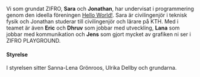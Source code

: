 <!-- Template: Team -->
<!-- Link: {not published} -->
<!-- Page name: Team -->
<!-- Section Title: Vårt team -->
<!-- Text Right: -->

Vi som grundat ZIFRO, **Sara** och **Jonathan**, har undervisat i programmering genom den ideella föreningen [Hello World!](https://helloworld.se/). Sara är civilingenjör i teknisk fysik och Jonathan studerar till civilingenjör och lärare på KTH. Med i teamet är även **Eric** och **Dhruv** som jobbar med utveckling, **Lana** som jobbar med kommunikation och **Jens** som gjort mycket av grafiken ni ser i ZIFRO PLAYGROUND.

<!-- Text Bottom: -->

#### Styrelse

I styrelsen sitter Sanna-Lena Grönroos, Ulrika Dellby och grundarna.
